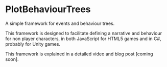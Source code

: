 # PlotBehaviourTrees
A simple framework for events and behaviour trees.

This framework is designed to facilitate defining a narrative and behaviour for non player characters, 
in both JavaScript for HTML5 games and in C#, probably for Unity games.

This framework is explained in a detailed video and blog post [coming soon].
